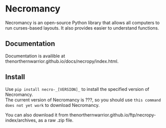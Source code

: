 # Necromancy
Necromancy is an open-source Python library that allows all computers to run curses-based layouts. It also provides easier to understand functions.

## Documentation
Documentation is availible at thenorthernwarrior.github.io/docs/necropy/index.html.

## Install
Use `pip install necro-_[VERSION]_` to install the specified version of Necromancy. <br>
The current version of Necromancy is ???, so you should use `this command does not yet work` to download Necromancy.

You can also download it from thenorthernwarrior.github.io/ftp/necropy-index/archives, as a raw .zip file.

